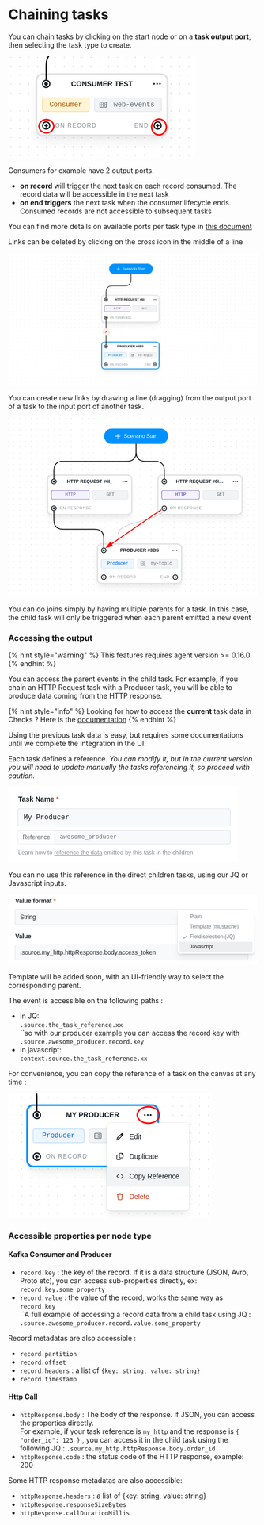 # Chaining tasks

You can chain tasks by clicking on the start node or on a **task output port**, then selecting the task type to create.&#x20;

![Consumers have 2 output ports](../../.gitbook/assets/output-ports.png)

Consumers for example have 2 output ports.&#x20;

* **on record** will trigger the next task on each record consumed. The record data will be accessible in the next task
* **on end triggers** the next task when the consumer lifecycle ends. Consumed records are not accessible to subsequent tasks

You can find more details on available ports per task type in [this document](tasks/task-ports.md)



Links can be deleted by clicking on the cross icon in the middle of a line

![Deleting a link](../../.gitbook/assets/delete-link.webp)



You can create new links by drawing a line (dragging) from the output port of a task to the input port of another task.

![You can join branches easily](../../.gitbook/assets/joining.png)

You can do joins simply by having multiple parents for a task. In this case, the child task will only be triggered when each parent emitted a new event



### Accessing the output

{% hint style="warning" %}
This features requires agent version >= 0.16.0&#x20;
{% endhint %}

You can access the parent events in the child task. For example, if you chain an HTTP Request task with a Producer task, you will be able to produce data coming from the HTTP response.

{% hint style="info" %}
Looking for how to access the **current** task data in Checks ? Here is the [documentation](test-checks/accessing-kafka-message-data/)
{% endhint %}

Using the previous task data is easy, but requires some documentations until we complete the integration in the UI.



Each task defines a reference. _You can modify it, but in the current version you will need to update manually the tasks referencing it, so proceed with caution._

![](../../.gitbook/assets/reference.png)

You can no use this reference in the direct children tasks, using our JQ or Javascript inputs.

![](../../.gitbook/assets/custom-input-access.png)

Template will be added soon, with an UI-friendly way to select the corresponding parent.



The event is accessible on the following paths :&#x20;

* in JQ: \
  `.source.the_task_reference.xx` \
  ``so with our producer example you can access the record key with `.source.awesome_producer.record.key`&#x20;
* in javascript: \
  `context.source.the_task_reference.xx`

For convenience, you can copy the reference of a task on the canvas at any time :&#x20;

![You can copy the a node reference directly from the canvas](<../../.gitbook/assets/copy-ref (1).png>)





### Accessible properties per node type &#x20;

#### Kafka Consumer and Producer&#x20;

* `record.key` : the key of the record. If it is a data structure (JSON, Avro, Proto etc), you can access sub-properties directly, ex: `record.key.some_property`
* `record.value` : the value of the record, works the same way as `record.key`\
  ``A full example of accessing a record data from a child task using JQ : `.source.awesome_producer.record.value.some_property`

Record metadatas are also accessible :&#x20;

* `record.partition`
* `record.offset`
* `record.headers` : a list of `{key: string, value: string}`
* `record.timestamp`

#### Http Call

* `httpResponse.body` : The body of the response. If JSON, you can access the properties directly.\
  For example, if your task reference is `my_http` and the response is `{ "order_id": 123 }` , you can access it in the child task using the following JQ :  `.source.my_http.httpResponse.body.order_id`&#x20;
* `httpResponse.code` : the status code of the HTTP response, example: 200

Some HTTP response metadatas are also accessible:&#x20;

* `httpResponse.headers` : a list of {key: string, value: string}
* `httpResponse.responseSizeBytes`
* `httpResponse.callDurationMillis`





